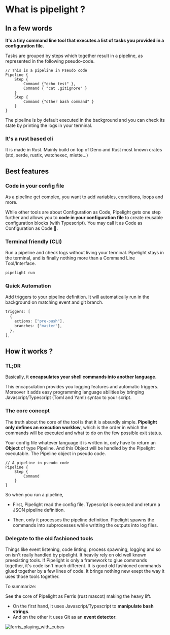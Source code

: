 <script setup>
import Example from '@components/Example.vue';
import Sheet from '@components/Sheet.vue';
import Schema from '@components/Schema.vue';
</script>

# What is pipelight ?

## In a few words

**It's a tiny command line tool that executes a list of tasks you provided in a configuration file.**

Tasks are grouped by steps which together result in a pipeline, as represented in the following pseudo-code.

```pseudo-rs
// This is a pipeline in Pseudo code
Pipeline {
    Step {
        Command {"echo test" },
        Command { "cat .gitignore" }
    }
    Step {
        Command {"other bash command" }
    }
}
```

The pipeline is by default executed in the background and
you can check its state by printing the logs in your terminal.

### It's a rust based cli

It is made in Rust.
Mainly build on top of Deno and Rust most known crates (std, serde, rustix, watchexec, miette...)

## Best features

### Code in your config file

As a pipeline get complex, you want to add variables, conditions, loops and more.

While other tools are about Configuration as Code,
Pipelight gets one step further and allows you to **code in your configuration file** to create reusable configuration blocks (with Typescript).
You may call it as Code as Configuration as Code 🥴.

### Terminal friendly (CLI)

Run a pipeline and check logs without living your terminal.
Pipelight stays in the terminal, and is finally nothing more than a Command Line Tool/Interface.

```sh
pipelight run
```

### Quick Automation

Add triggers to your pipeline definition.
It will automatically run in the background on matching event and git branch.

```ts
triggers: [
  {
    actions: ["pre-push"],
    branches: ["master"],
  },
],
```

## How it works ?

### TL;DR

Basically, it **encapsulates your shell commands into another language.**

This encapsulation provides you logging features and automatic triggers.
Moreover it adds easy programming language abilities by bringing Javascript/Typescript (Toml and Yaml) syntax to your script.

### The core concept

The truth about the core of the tool is that it is absurdly simple.
**Pipelight only defines an execution worklow**, which is the order in which the commands will be executed
and what to do on the few possible exit status.

Your config file whatever language it is written in, only have to return an **Object** of type Pipeline.
And this Object will be handled by the Pipelight executable.
The Pipeline object in pseudo code.

```pseudo-rs
// A pipeline in pseudo code
Pipeline {
    Step {
        Command
    }
}
```

So when you run a pipeline,

- First, Pipelight read the config file.
  Typescript is executed and return a JSON pipeline definition.

- Then, only it processes the pipeline definition.
  Pipelight spawns the commands into subprocesses while writting the outputs into log files.

<Schema/>

### Delegate to the old fashioned tools

Things like event listening, code linting, process spawning, logging and so on isn't really handled by pipelight.
It heavily rely on old well known preexisting tools.
If Pipelight is only a framework to glue commands together, it's code isn't much different.
It is good old fashioned commands glued together by a few lines of code.
It brings nothing new exept the way it uses those tools together.

To summarize:

See the core of Pipelight as Ferris (rust mascot) making the heavy lift.

- On the first hand, it uses Javascript/Typescript to **manipulate bash strings**.
- And on the other it uses Git as an **event detector**.

<div class="flex justify-center">
    <img src="/images/ferris_playing_pipelight.png" alt="ferris_playing_with_cubes" class="sm">
</div>
